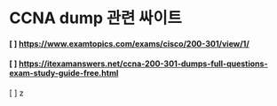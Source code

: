 # CCNA dump 관련 싸이트
#### [ ] https://www.examtopics.com/exams/cisco/200-301/view/1/
#### [ ] https://itexamanswers.net/ccna-200-301-dumps-full-questions-exam-study-guide-free.html
[ ]  z
